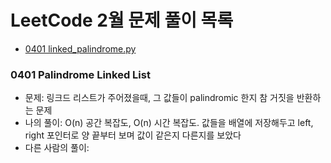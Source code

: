# LeetCode 2월 문제 풀이 목록
- [0401 linked_palindrome.py]()


### 0401 Palindrome Linked List
- 문제: 링크드 리스트가 주어졌을때, 그 값들이 palindromic 한지 참 거짓을 반환하는 문제
- 나의 풀이: O(n) 공간 복잡도, O(n) 시간 복잡도. 값들을 배열에 저장해두고 left, right 포인터로 양 끝부터 보며 값이 같은지 다른지를 보았다
- 다른 사람의 풀이: